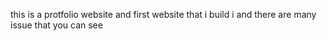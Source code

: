 this is a protfolio website and first website that i build i and there are many issue that you can  see
